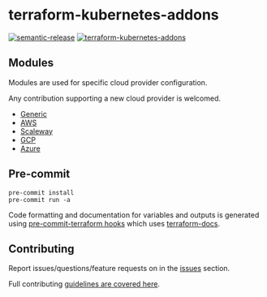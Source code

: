 # terraform-kubernetes-addons

[![semantic-release](https://img.shields.io/badge/%20%20%F0%9F%93%A6%F0%9F%9A%80-semantic--release-e10079.svg)](https://github.com/semantic-release/terraform-kubernetes-addons)
[![terraform-kubernetes-addons](https://github.com/fragmentsh/terraform-kubernetes-addons/workflows/terraform-kubernetes-addons/badge.svg)](https://github.com/fragmentsh/terraform-kubernetes-addons/actions?query=workflow%3Aterraform-kubernetes-addons)

## Modules

Modules are used for specific cloud provider configuration.

Any contribution supporting a new cloud provider is welcomed.

- [Generic](./modules/generic)
- [AWS](./modules/aws)
- [Scaleway](./modules/scaleway)
- [GCP](./modules/google)
- [Azure](./modules/azure)

## Pre-commit

```
pre-commit install
pre-commit run -a
```

Code formatting and documentation for variables and outputs is generated using
[pre-commit-terraform
hooks](https://github.com/antonbabenko/pre-commit-terraform) which uses
[terraform-docs](https://github.com/segmentio/terraform-docs).

## Contributing

Report issues/questions/feature requests on in the
[issues](https://github.com/fragmentsh/terraform-kubernetes-addons/issues/new)
section.

Full contributing [guidelines are covered
here](https://github.com/fragmentsh/terraform-kubernetes-addons/blob/master/.github/CONTRIBUTING.md).
